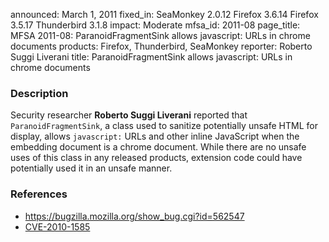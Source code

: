 announced: March 1, 2011
fixed_in: SeaMonkey 2.0.12
          Firefox 3.6.14
          Firefox 3.5.17
          Thunderbird 3.1.8
impact: Moderate
mfsa_id: 2011-08
page_title: MFSA 2011-08: ParanoidFragmentSink allows javascript: URLs in chrome documents
products: Firefox, Thunderbird, SeaMonkey
reporter: Roberto Suggi Liverani
title: ParanoidFragmentSink allows javascript: URLs in chrome documents

<h3>Description</h3>

<p>Security researcher <strong>Roberto Suggi Liverani</strong>
reported that <code>ParanoidFragmentSink</code>, a class used to
sanitize potentially unsafe HTML for display,
allows <code>javascript:</code> URLs and other inline JavaScript when
the embedding document is a chrome document.  While there are no
unsafe uses of this class in any released products, extension code
could have potentially used it in an unsafe manner.</p>

<h3>References</h3>

<ul>
  <li><a href="https://bugzilla.mozilla.org/show_bug.cgi?id=562547">https://bugzilla.mozilla.org/show_bug.cgi?id=562547</a></li>
  <li><a class="ex-ref" href="http://cve.mitre.org/cgi-bin/cvename.cgi?name=CVE-2010-1585">CVE-2010-1585</a></li>
</ul>





